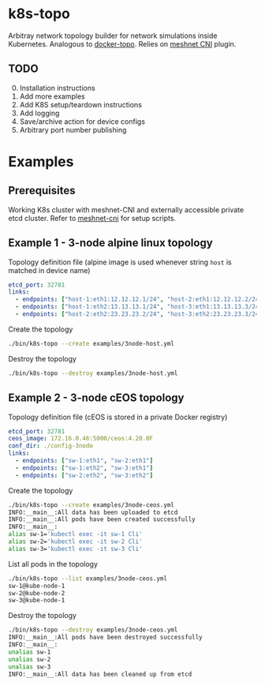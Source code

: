 # k8s-topo
Arbitray network topology builder for network simulations inside Kubernetes. Analogous to [docker-topo](https://github.com/networkop/arista-ceos-topo). Relies on [meshnet CNI][meshnet-cni] plugin.

## TODO

0. Installation instructions
1. Add more examples
2. Add K8S setup/teardown instructions
3. Add logging
4. Save/archive action for device configs
5. Arbitrary port number publishing

# Examples 
## Prerequisites

Working K8s cluster with meshnet-CNI and externally accessible private etcd cluster. Refer to [meshnet-cni][meshnet-cni] for setup scripts.

## Example 1 - 3-node alpine linux topology

Topology definition file (alpine image is used whenever string `host` is matched in device name)

```yaml
etcd_port: 32781
links:
  - endpoints: ["host-1:eth1:12.12.12.1/24", "host-2:eth1:12.12.12.2/24"]
  - endpoints: ["host-1:eth2:13.13.13.1/24", "host-3:eth1:13.13.13.3/24"]
  - endpoints: ["host-2:eth2:23.23.23.2/24", "host-3:eth2:23.23.23.3/24"]
```

Create the topology

```bash
./bin/k8s-topo --create examples/3node-host.yml
```

Destroy the topology

```bash
./bin/k8s-topo --destroy examples/3node-host.yml
```

## Example 2 - 3-node cEOS topology

Topology definition file (cEOS is stored in a private Docker registry)

```yaml
etcd_port: 32781
ceos_image: 172.16.0.46:5000/ceos:4.20.0F
conf_dir: ./config-3node
links:
  - endpoints: ["sw-1:eth1", "sw-2:eth1"]
  - endpoints: ["sw-1:eth2", "sw-3:eth1"]
  - endpoints: ["sw-2:eth2", "sw-3:eth2"]
```

Create the topology

```bash
./bin/k8s-topo --create examples/3node-ceos.yml
INFO:__main__:All data has been uploaded to etcd
INFO:__main__:All pods have been created successfully
INFO:__main__:
alias sw-1='kubectl exec -it sw-1 Cli'
alias sw-2='kubectl exec -it sw-2 Cli'
alias sw-3='kubectl exec -it sw-3 Cli'
```

List all pods in the topology

```bash
./bin/k8s-topo --list examples/3node-ceos.yml
sw-1@kube-node-1
sw-2@kube-node-2
sw-3@kube-node-1

```

Destroy the topology

```bash
./bin/k8s-topo --destroy examples/3node-ceos.yml
INFO:__main__:All pods have been destroyed successfully
INFO:__main__:
unalias sw-1
unalias sw-2
unalias sw-3
INFO:__main__:All data has been cleaned up from etcd
```

[meshnet-cni]: https://github.com/networkop/meshnet-cni